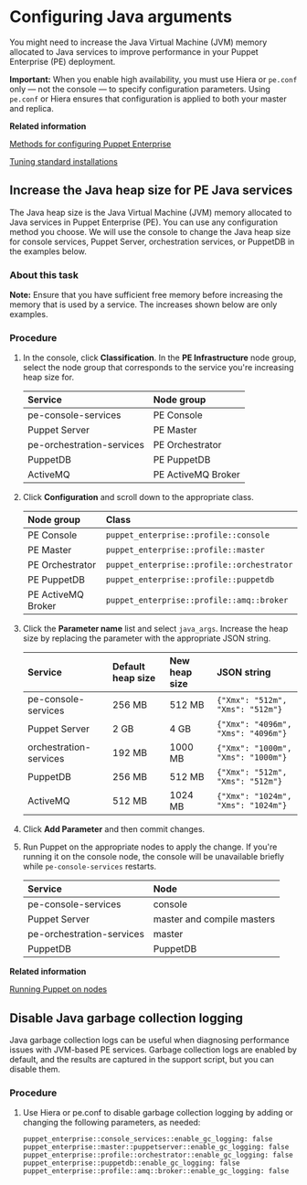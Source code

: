 # Configuring Java arguments

You might need to increase the Java Virtual Machine \(JVM\) memory allocated to Java services to improve performance in your Puppet Enterprise \(PE\) deployment.

**Important:** When you enable high availability, you must use Hiera or `pe.conf` only — not the console — to specify configuration parameters. Using `pe.conf` or Hiera ensures that configuration is applied to both your master and replica.

**Related information**  


[Methods for configuring Puppet Enterprise](config_intro.md#)

[Tuning standard installations](tuning_standard.md#)

## Increase the Java heap size for PE Java services

The Java heap size is the Java Virtual Machine \(JVM\) memory allocated to Java services in Puppet Enterprise \(PE\). You can use any configuration method you choose. We will use the console to change the Java heap size for console services, Puppet Server, orchestration services, or PuppetDB in the examples below.

### About this task

**Note:** Ensure that you have sufficient free memory before increasing the memory that is used by a service. The increases shown below are only examples.

### Procedure

1.  In the console, click **Classification**. In the **PE Infrastructure** node group, select the node group that corresponds to the service you're increasing heap size for.

    |Service|Node group|
    |:------|:---------|
    |pe-console-services|PE Console|
    |Puppet Server|PE Master|
    |pe-orchestration-services|PE Orchestrator|
    |PuppetDB|PE PuppetDB|
    |ActiveMQ|PE ActiveMQ Broker|

2.  Click **Configuration** and scroll down to the appropriate class.

    |Node group|Class|
    |:---------|:----|
    |PE Console|`puppet_enterprise::profile::console`|
    |PE Master|`puppet_enterprise::profile::master`|
    |PE Orchestrator|`puppet_enterprise::profile::orchestrator`|
    |PE PuppetDB|`puppet_enterprise::profile::puppetdb`|
    |PE ActiveMQ Broker|`puppet_enterprise::profile::amq::broker`|

3.  Click the **Parameter name** list and select `java_args`. Increase the heap size by replacing the parameter with the appropriate JSON string.

    |Service|Default heap size|New heap size|JSON string|
    |:------|:----------------|:------------|:----------|
    |pe-console-services|256 MB|512 MB|`{"Xmx": "512m", "Xms": "512m"}`|
    |Puppet Server|2 GB|4 GB|`{"Xmx": "4096m", "Xms": "4096m"}`|
    |orchestration-services|192 MB|1000 MB|`{"Xmx": "1000m", "Xms": "1000m"}`|
    |PuppetDB|256 MB|512 MB|`{"Xmx": "512m", "Xms": "512m"}`|
    |ActiveMQ|512 MB|1024 MB|`{"Xmx": "1024m", "Xms": "1024m"}`|

4.  Click **Add Parameter** and then commit changes.

5.  Run Puppet on the appropriate nodes to apply the change. If you're running it on the console node, the console will be unavailable briefly while `pe-console-services` restarts.

    |Service|Node|
    |:------|:---|
    |pe-console-services|console|
    |Puppet Server|master and compile masters|
    |pe-orchestration-services|master|
    |PuppetDB|PuppetDB|


**Related information**  


[Running Puppet on nodes](run_puppet_on_nodes.md#)

## Disable Java garbage collection logging

Java garbage collection logs can be useful when diagnosing performance issues with JVM-based PE services. Garbage collection logs are enabled by default, and the results are captured in the support script, but you can disable them.

### Procedure

1.  Use Hiera or pe.conf to disable garbage collection logging by adding or changing the following parameters, as needed:

    ```
    puppet_enterprise::console_services::enable_gc_logging: false
    puppet_enterprise::master::puppetserver::enable_gc_logging: false
    puppet_enterprise::profile::orchestrator::enable_gc_logging: false
    puppet_enterprise::puppetdb::enable_gc_logging: false
    puppet_enterprise::profile::amq::broker::enable_gc_logging: false
    ```


